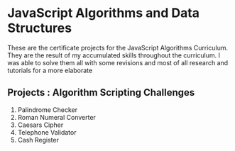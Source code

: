 # JavaScript Algorithms and Data Structures
These are the certificate projects for the JavaScript Algorithms Curriculum. They are the result of my accumulated skills throughout the curriculum. I was able to solve them all with some revisions and most of all research and tutorials for a more elaborate 

## Projects : Algorithm Scripting Challenges
1. Palindrome Checker
2. Roman Numeral Converter
3. Caesars Cipher
4. Telephone Validator
5. Cash Register 